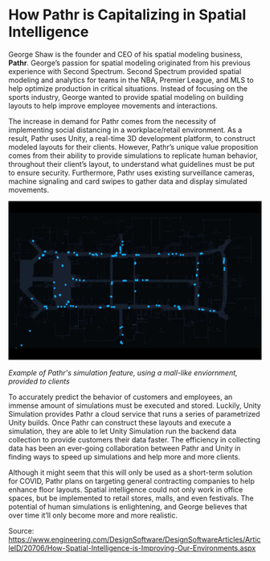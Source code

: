 # How Pathr is Capitalizing in Spatial Intelligence

George Shaw is the founder and CEO of his spatial modeling business, **Pathr**. George’s passion for spatial modeling originated from his previous experience with Second Spectrum. Second Spectrum provided spatial modeling and analytics for teams in the NBA, Premier League, and MLS to help optimize production in critical situations. Instead of focusing on the sports industry, George wanted to provide spatial modeling on building layouts to help improve employee movements and interactions. 

The increase in demand for Pathr comes from the necessity of implementing social distancing in a workplace/retail environment. As a result, Pathr uses Unity, a real-time 3D development platform, to construct modeled layouts for their clients. However, Pathr’s unique value proposition comes from their ability to provide simulations to replicate human behavior, throughout their client’s layout, to understand what guidelines must be put to ensure security. Furthermore, Pathr uses existing surveillance cameras, machine signaling and card swipes to gather data and display simulated movements.

<img src = "df3_image.png" style="zoom: 50%;" />

*Example of Pathr's simulation feature, using a mall-like enviornment, provided to clients*

To accurately predict the behavior of customers and employees, an immense amount of simulations must be executed and stored. Luckily, Unity Simulation provides Pathr a cloud service that runs a series of parametrized Unity builds. Once Pathr can construct these layouts and execute a simulation, they are able to let Unity Simulation run the backend data collection to provide customers their data faster. The efficiency in collecting data has been an ever-going collaboration between Pathr and Unity in finding ways to speed up simulations and help more and more clients. 

Although it might seem that this will only be used as a short-term solution for COVID, Pathr plans on targeting general contracting companies to help enhance floor layouts. Spatial intelligence could not only work in office spaces, but be implemented to retail stores, malls, and even festivals. The potential of human simulations is enlightening, and George believes that over time it’ll only become more and more realistic.  

 

Source: https://www.engineering.com/DesignSoftware/DesignSoftwareArticles/ArticleID/20706/How-Spatial-Intelligence-is-Improving-Our-Environments.aspx